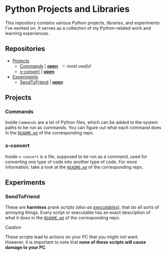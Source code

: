 # Python Projects and Libraries
This repository contains various Python projects, libraries, and experiments I've worked on. It serves as a collection of my Python-related work and learning experiences.


## Repositories
* <a href="#projects" title="scroll to Projects">Projects</a>
  * <a href="#commands" title="scroll to Commands">Commands</a> | **<a href="./Projects/Commands" title="open Commands directory">open</a>** ✨ *most useful*
  * <a href="#x-convert" title="scroll to x-convert">x-convert</a> | **<a href="./Projects/x-convert" title="open x-convert directory">open</a>**
* <a href="#experiments" title="scroll to Experiments">Experiments</a>
  * <a href="#sendtofriend" title="scroll to SendToFriend">SendToFriend</a> | **<a href="./Experiments/SendToFriend" title="open SendToFriend directory">open</a>**


## Projects

### Commands
Inside `Commands` are a lot of Python files, which can be added to the system paths to be run as commands. You can figure out what each command does in the [`README.md`](./Projects/Commands/README.md) of the corresponding repo.

### x-convert
Inside `x-convert` is a file, supposed to be run as a command, used for converting one type of code into another type of code. For more information, take a look at the [`README.md`](./Projects/x-convert/README.md) of the corresponding repo.


## Experiments

### SendToFriend
These are **harmless** prank scripts (*also as <a href="./Experiments/SendToFriend/executables" title="open SendToFriend/executables directory">executables</a>*), that do all sorts of annoying things.
Every script or executable has an exact description of what it does in the [`README.md`](./Experiments/SendToFriend/README.md) of the corresponding repo.
> [!CAUTION]
> These scripts lead to actions on your PC that you might not want.<br>
> However, it is important to note that
> **none of these scripts will cause damage to your PC**.
